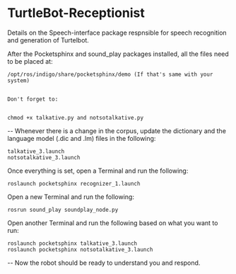 # TurtleBot-Receptionist
Details on the Speech-interface package respnsible for speech recognition and generation of Turtelbot. 

After the Pocketsphinx and sound_play packages installed, all the files need to be placed at: 

      
    /opt/ros/indigo/share/pocketsphinx/demo (If that's same with your system)
    
   
    Don't forget to:
    

    chmod +x talkative.py and notsotalkative.py

-- Whenever there is a change in the corpus, update the dictionary and the language model (.dic and .lm) files in the following:   

    talkative_3.launch
    notsotalkative_3.launch 

Once everything is set, open a Terminal and run the following:

    roslaunch pocketsphinx recognizer_1.launch 
    
Open a new Terminal and run the following:

    rosrun sound_play soundplay_node.py

Open another Terminal and run the following based on what you want to run:

    roslaunch pocketsphinx talkative_3.launch
    roslaunch pocketsphinx notsotalkative_3.launch  
    
-- Now the robot should be ready to understand you and respond. 

